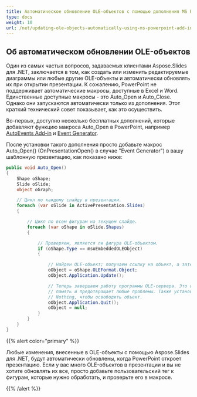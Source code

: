```yaml
---
title: Автоматическое обновление OLE-объектов с помощью дополнения MS PowerPoint
type: docs
weight: 10
url: /net/updating-ole-objects-automatically-using-ms-powerpoint-add-in/
---
```


## **Об автоматическом обновлении OLE-объектов**
Один из самых частых вопросов, задаваемых клиентами Aspose.Slides для .NET, заключается в том, как создать или изменить редактируемые диаграммы или любые другие OLE-объекты и автоматически обновлять их при открытии презентации. К сожалению, PowerPoint не поддерживает автоматические макросы, доступные в Excel и Word. Единственные доступные макросы - это Auto_Open и Auto_Close. Однако они запускаются автоматически только из дополнения. Этот краткий технический совет показывает, как это осуществить.

Во-первых, доступно несколько бесплатных дополнений, которые добавляют функцию макроса Auto_Open в PowerPoint, например [AutoEvents Add-in](http://skp.mvps.org/autoevents.htm) и [Event Generator](https://www.officeoneonline.com/eventgen/eventgen.html).

После установки такого дополнения просто добавьте макрос Auto_Open() (OnPresentationOpen() в случае "Event Generator") в вашу шаблонную презентацию, как показано ниже:

```c#
public void Auto_Open()
{
    Shape oShape;
    Slide oSlide;
    object oGraph;

    // Цикл по каждому слайду в презентации.
    foreach (var oSlide in ActivePresentation.Slides)
    {

        // Цикл по всем фигурам на текущем слайде.
        foreach (var oShape in oSlide.Shapes)
        {

            // Проверяем, является ли фигура OLE-объектом.
            if (oShape.Type == msoEmbeddedOLEObject)
            {

                // Найден OLE-объект; получаем ссылку на объект, а затем обновляем.
                oObject = oShape.OLEFormat.Object;
                oObject.Application.Update();

                // Теперь завершаем работу программы OLE-сервера. Это освобождает
                // память и предотвращает любые проблемы. Также установите oObject равным
                // Nothing, чтобы освободить объект.
                oObject.Application.Quit();
                oObject = null;
            }
        }
    }
}
```

{{% alert color="primary" %}} 

Любые изменения, внесенные в OLE-объекты с помощью Aspose.Slides для .NET, будут автоматически обновлены, когда PowerPoint откроет презентацию. Если у вас много OLE-объектов в презентации и вы не хотите обновлять их все, просто добавьте пользовательский тег к фигурам, которые нужно обработать, и проверьте его в макросе.

{{% /alert %}}